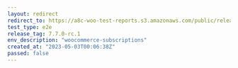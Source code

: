 ```yaml
---
layout: redirect
redirect_to: https://a8c-woo-test-reports.s3.amazonaws.com/public/release/7.7.0-rc.1/woocommerce-subscriptions/e2e/index.html
test_type: e2e
release_tag: 7.7.0-rc.1
env_description: "woocommerce-subscriptions"
created_at: "2023-05-03T00:06:38Z"
passed: false
---
```

